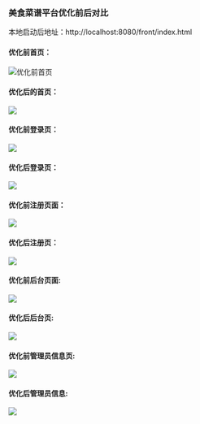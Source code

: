 ### 美食菜谱平台优化前后对比
本地启动后地址：http://localhost:8080/front/index.html
#### 优化前首页：

![优化前首页](美食前后对比/优化前首页.jpg)

#### 优化后的首页：

![](美食前后对比/优化后首页.jpg)

#### 优化前登录页：

![](美食前后对比/优化前登录页.jpg)

#### 优化后登录页：

![](美食前后对比/优化后登录页.jpg)

#### 优化前注册页面：

![](美食前后对比/优化前注册页面.jpg)

#### 优化后注册页：

![](美食前后对比/优化后注册页.jpg)



#### 优化前后台页面:

![](美食前后对比/优化前后台页面.jpg)

#### 优化后后台页:

![](美食前后对比/优化后后台页.jpg)



#### 优化前管理员信息页:

![](美食前后对比/优化前管理员信息页.jpg)

#### 优化后管理员信息:

![](美食前后对比/优化后管理员信息.jpg)
